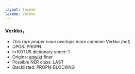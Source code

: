 ```yaml
---
layout: lexeme
lexeme: Verkko
---
```


###  Verkko₁

* _This rare proper noun overlaps more common *Verkko* (net)_
* UPOS:  PROPN
* in KOTUS dictionary under:  1
* Origins: [enwikt](https://en.wiktionary.org/wiki/Verkko) finer 
* Possible NER class:  LAST
* Blacklisted:  PROPN-BLOCKING

